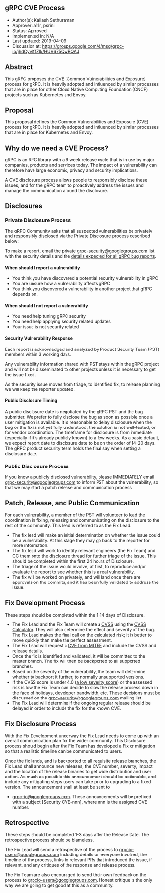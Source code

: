 gRPC CVE Process
-------------------------------------------------------
* Author(s): Kailash Sethuraman
* Approver: a11r, psrini
* Status: Aprroved
* Implemented in: N/A
* Last updated: 2019-04-09
* Discussion at: https://groups.google.com/d/msg/grpc-io/jhdCyvKfZlk/HUV675QwBQAJ
## Abstract

This gRFC proposes the CVE (Common Vulnerabilities and Exposure) process for gRPC. It is heavily adopted and influenced by similar processes that are in place for other Cloud Native Computing Foundation (CNCF) projects such as Kubernetes and Envoy.


## Proposal

This proposal defines the Common Vulnerabilities and Exposure (CVE) process for gRPC.  It is heavily adopted and influenced by similar processes that are in place for Kubernetes and Envoy.

## Why do we need a CVE Process?

gRPC is an RPC library with a 6 week release cycle that is in use by major companies, products and services today. The impact of a vulnerability can therefore have large economic, privacy and security implications.  

A CVE disclosure process allows people to responsibly disclose these issues, and for the gRPC team to proactively address the issues and manage the communication around the disclosure. 


## Disclosures

### Private Disclosure Process

The gRPC Community asks that all suspected vulnerabilities be privately and responsibly disclosed via the Private Disclosure process described below:

To make a report, email the private grpc-security@googlegroups.com list with the security details and the [details expected for all gRPC bug reports](https://github.com/grpc/grpc/blob/master/.github/ISSUE_TEMPLATE.md).

#### When should I report a vulnerability
* You think you have discovered a potential security vulnerability in gRPC
* You are unsure how a vulnerability affects gRPC
* You think you discovered a vulnerability in another project that gRPC depends on.

#### When should I not report a vulnerability
* You need help tuning gRPC security
* You need help applying security related updates
* Your issue is not security related

#### Security Vulnerability Response
Each report is acknowledged and analyzed by Product Security Team (PST) members within 3 working days. 

Any vulnerability information shared with PST stays within the gRPC project and will not be disseminated to other projects unless it is necessary to get the issue fixed.

As the security issue moves from triage, to identified fix, to release planning we will keep the reporter updated.


#### Public Disclosure Timing
A public disclosure date is negotiated by the gRPC PST and the bug submitter. We prefer to fully disclose the bug as soon as possible once a user mitigation is available. It is reasonable to delay disclosure when the bug or the fix is not yet fully understood, the solution is not well-tested, or for vendor coordination. The timeframe for disclosure is from immediate (especially if it’s already publicly known) to a few weeks. As a basic default, we expect report date to disclosure date to be on the order of 14-20 days. The gRPC product security team holds the final say when setting a disclosure date.

### Public Disclosure Process

If you know a publicly disclosed vulnerability, please IMMEDIATELY email grpc-security@googlegroups.com to inform PST about the vulnerability, so that we may start a patch release and communication process.

## Patch, Release, and Public Communication

For each vulnerability, a member of the PST will volunteer to lead the coordination in fixing, releasing and communicating on the disclosure to the rest of the community. This lead is referred to as the Fix Lead.
* The fix lead will make an initial determination on whether the issue could be a vulnerability. At this stage they may go back to the reporter for more information.
* The fix lead will work to identify relevant engineers (the Fix Team) and CC them onto the disclosure thread for further triage of the issue. This should be completed within the first 24 hours of Disclosure.
* The triage of the issue would involve, at first, to reproduce and/or evaluate the report to see whether this is a real vulnerability.
* The fix will be worked on privately, and will land once there are approvals on the commits, and it has been fully validated to address the issue.

## Fix Development Process

These steps should be completed within the 1-14 days of Disclosure.

* The Fix Lead and the Fix Team will create a [CVSS](https://www.first.org/cvss/specification-document) using the [CVSS Calculator](https://www.first.org/cvss/calculator/3.0). They will also determine the effect and severity of the bug. The Fix Lead makes the final call on the calculated risk; it is better to move quickly than make the perfect assessment.
* The Fix Lead will request a [CVE from MITRE](https://cveform.mitre.org/) and include the CVSS and release details.
* Once the fix is identified and validated, it will be committed to the master branch. The fix will then be backported to all supported branches. 
* Based on the severity of the vulnerability, the team will determine whether to backport it further, to normally unsupported versions.
* If the CVSS score is under 4.0 ([a low severity score](https://www.first.org/cvss/specification-document#i5)) or the assessed risk is low the Fix Team can decide to slow the release process down in the face of holidays, developer bandwidth, etc. These decisions must be discussed on the grpc-security@googlegroups.com mailing list.
* The Fix Lead will determine if the ongoing regular release should be delayed in order to include the fix for the known CVE.

## Fix Disclosure Process
With the Fix Development underway the Fix Lead needs to come up with an overall communication plan for the wider community. This Disclosure process should begin after the Fix Team has developed a Fix or mitigation so that a realistic timeline can be communicated to users. 

Once the fix lands, and is backported to all requisite release branches, the Fix Lead shall announce new releases, the CVE number, severity, impact and the location of the release binaries to get wide distribution and user action. As much as possible this announcement should be actionable, and include any mitigating steps users can take prior to upgrading to a fixed version. The announcement shall at least be sent to
* grpc-io@googlegroups.com. These announcements will be prefixed with a subject [Security CVE-nnn], where nnn is the assigned CVE number.

## Retrospective 
These steps should be completed 1-3 days after the Release Date. The retrospective process should be blameless.

The Fix Lead will send a retrospective of the process to grpcio-users@googlegroups.com including details on everyone involved, the timeline of the process, links to relevant PRs that introduced the issue, if relevant, and any critiques of the response and release process.

The Fix Team are also encouraged to send their own feedback on the process to grpcio-users@googlegroups.com. Honest critique is the only way we are going to get good at this as a community.
